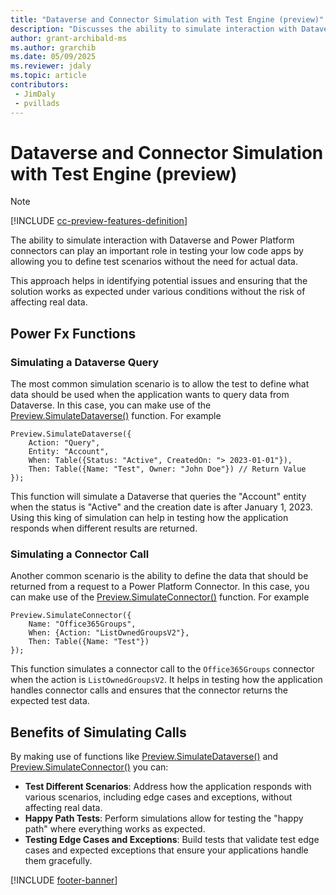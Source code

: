 ```yaml
---
title: "Dataverse and Connector Simulation with Test Engine (preview)"
description: "Discusses the ability to simulate interaction with Dataverse and Connectors using Power Fx functions"
author: grant-archibald-ms
ms.author: grarchib
ms.date: 05/09/2025
ms.reviewer: jdaly
ms.topic: article
contributors:
 - JimDaly
 - pvillads
---
```


# Dataverse and Connector Simulation with Test Engine (preview)

> [!NOTE]
> [!INCLUDE [cc-preview-features-definition](../includes/cc-preview-features-definition.md)]

The ability to simulate interaction with Dataverse and Power Platform connectors can play an important role in testing your low code apps by allowing you to define test scenarios without the need for actual data.

This approach helps in identifying potential issues and ensuring that the solution works as expected under various conditions without the risk of affecting real data.

## Power Fx Functions

<!-- TODO add some text here to introduce the sections below -->

### Simulating a Dataverse Query

The most common simulation scenario is to allow the test to define what data should be used when the application wants to query data from Dataverse. In this case, you can make use of the [Preview.SimulateDataverse()](./powerfx.md#previewsimulatedataverse) function. For example

```powerfx
Preview.SimulateDataverse({
    Action: "Query",
    Entity: "Account",
    When: Table({Status: "Active", CreatedOn: "> 2023-01-01"}),
    Then: Table({Name: "Test", Owner: "John Doe"}) // Return Value
});
```

This function will simulate a Dataverse that queries the "Account" entity when the status is "Active" and the creation date is after January 1, 2023. Using this king of simulation can help in testing how the application responds when different results are returned.

### Simulating a Connector Call

Another common scenario is the ability to define the data that should be returned from a request to a Power Platform Connector. In this case, you can make use of the  [Preview.SimulateConnector()](./powerfx.md#previewsimulateconnector) function. For example

```powerfx
Preview.SimulateConnector({
    Name: "Office365Groups",
    When: {Action: "ListOwnedGroupsV2"},
    Then: Table({Name: "Test"})
});
```

This function simulates a connector call to the `Office365Groups` connector when the action is `ListOwnedGroupsV2`. It helps in testing how the application handles connector calls and ensures that the connector returns the expected test data.

## Benefits of Simulating Calls

By making use of functions like [Preview.SimulateDataverse()](./powerfx.md#previewsimulatedataverse) and [Preview.SimulateConnector()](./powerfx.md#previewsimulateconnector) you can:

- **Test Different Scenarios**: Address how the application responds with various scenarios, including edge cases and exceptions, without affecting real data.
- **Happy Path Tests**: Perform simulations allow for testing the "happy path" where everything works as expected.
- **Testing Edge Cases and Exceptions**: Build tests that validate test edge cases and expected exceptions that ensure your applications handle them gracefully.

[!INCLUDE [footer-banner](../includes/footer-banner.md)]
